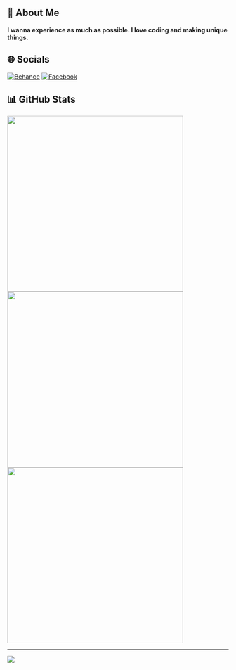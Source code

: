 ## 💫 About Me
__I wanna experience as much as possible. I love coding and making unique things.__


## 🌐 Socials
[![Behance](https://img.shields.io/badge/Behance-1769ff?logo=behance&logoColor=white)](https://behance.net/honhanpeter17) [![Facebook](https://img.shields.io/badge/Facebook-%231877F2.svg?logo=Facebook&logoColor=white)](https://facebook.com/NhanHo.2305/) 
## 📊 GitHub Stats
<img src="https://github-readme-stats.vercel.app/api?username=NhanHoPeter217&theme=blueberry&hide_border=true&include_all_commits=true&count_private=true" width="400" />
<br/>
<img src="https://github-readme-streak-stats.herokuapp.com/?user=NhanHoPeter217&theme=blueberry&hide_border=true" width="400" />
<br/>
<img src="https://github-readme-stats.vercel.app/api/top-langs/?username=NhanHoPeter217&theme=blueberry&hide_border=true&include_all_commits=true&count_private=true&layout=compact" width="400" />

---
[![](https://visitcount.itsvg.in/api?id=NhanHoPeter217&icon=0&color=0)](https://visitcount.itsvg.in)

<!-- Proudly created with GPRM ( https://gprm.itsvg.in ) -->
